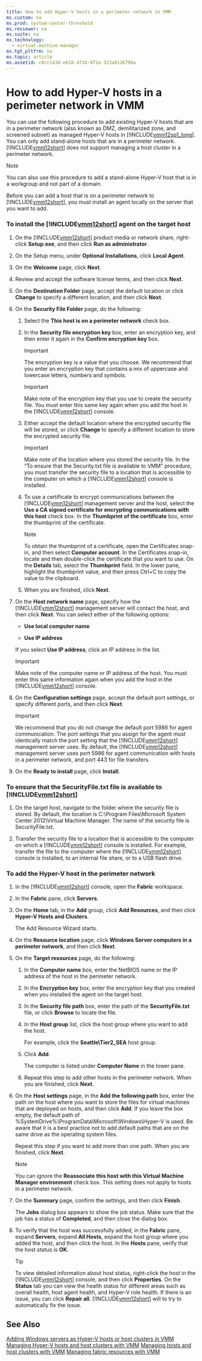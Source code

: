 ```yaml
---
title: How to add Hyper-V hosts in a perimeter network in VMM
ms.custom: na
ms.prod: system-center-threshold
ms.reviewer: na
ms.suite: na
ms.technology: 
  - virtual-machine-manager
ms.tgt_pltfrm: na
ms.topic: article
ms.assetid: c0cc143d-e618-4724-972e-323a0126798a
---
```

# How to add Hyper-V hosts in a perimeter network in VMM
You can use the following procedure to add existing Hyper\-V hosts that are in a perimeter network \(also known as DMZ, demilitarized zone, and screened subnet\) as managed Hyper\-V hosts in [!INCLUDE[vmm12sp1_long](../Token/vmm12sp1_long_md.md)]. You can only add stand\-alone hosts that are in a perimeter network. [!INCLUDE[vmm12short](../Token/vmm12short_md.md)] does not support managing a host cluster in a perimeter network.

> [!NOTE]
> You can also use this procedure to add a stand\-alone Hyper\-V host that is in a workgroup and not part of a domain.

Before you can add a host that is on a perimeter network to [!INCLUDE[vmm12short](../Token/vmm12short_md.md)], you must install an agent locally on the server that you want to add.

### To install the [!INCLUDE[vmm12short](../Token/vmm12short_md.md)] agent on the target host

1.  On the [!INCLUDE[vmm12short](../Token/vmm12short_md.md)] product media or network share, right\-click **Setup.exe**, and then click **Run as administrator**.

2.  On the Setup menu, under **Optional Installations**, click **Local Agent**.

3.  On the **Welcome** page, click **Next**.

4.  Review and accept the software license terms, and then click **Next**.

5.  On the **Destination Folder** page, accept the default location or click **Change** to specify a different location, and then click **Next**.

6.  On the **Security File Folder** page, do the following:

    1.  Select the **This host is on a perimeter network** check box.

    2.  In the **Security file encryption key** box, enter an encryption key, and then enter it again in the **Confirm encryption key** box.

        > [!IMPORTANT]
        > The encryption key is a value that you choose. We recommend that you enter an encryption key that contains a mix of uppercase and lowercase letters, numbers and symbols.

        > [!IMPORTANT]
        > Make note of the encryption key that you use to create the security file. You must enter this same key again when you add the host in the [!INCLUDE[vmm12short](../Token/vmm12short_md.md)] console.

    3.  Either accept the default location where the encrypted security file will be stored, or click **Change** to specify a different location to store the encrypted security file.

        > [!IMPORTANT]
        > Make note of the location where you stored the security file. In the “To ensure that the Security.txt file is available to VMM” procedure, you must transfer the security file to a location that is accessible to the computer on which a [!INCLUDE[vmm12short](../Token/vmm12short_md.md)] console is installed.

    4.  To use a certificate to encrypt communications between the [!INCLUDE[vmm12short](../Token/vmm12short_md.md)] management server and the host, select the **Use a CA signed certificate for encrypting communications with this host** check box. In the **Thumbprint of the certificate** box, enter the thumbprint of the certificate.

        > [!NOTE]
        > To obtain the thumbprint of a certificate, open the Certificates snap\-in, and then select **Computer account**. In the Certificates snap\-in, locate and then double\-click the certificate that you want to use. On the **Details** tab, select the **Thumbprint** field. In the lower pane, highlight the thumbprint value, and then press Ctrl\+C to copy the value to the clipboard.

    5.  When you are finished, click **Next**.

7.  On the **Host network name** page, specify how the [!INCLUDE[vmm12short](../Token/vmm12short_md.md)] management server will contact the host, and then click **Next**. You can select either of the following options:

    -   **Use local computer name**

    -   **Use IP address**

    If you select **Use IP address**, click an IP address in the list.

    > [!IMPORTANT]
    > Make note of the computer name or IP address of the host. You must enter this same information again when you add the host in the [!INCLUDE[vmm12short](../Token/vmm12short_md.md)] console.

8.  On the **Configuration settings** page, accept the default port settings, or specify different ports, and then click **Next**.

    > [!IMPORTANT]
    > We recommend that you do not change the default port 5986 for agent communication. The port settings that you assign for the agent must identically match the port setting that the [!INCLUDE[vmm12short](../Token/vmm12short_md.md)] management server uses. By default, the [!INCLUDE[vmm12short](../Token/vmm12short_md.md)] management server uses port 5986 for agent communication with hosts in a perimeter network, and port 443 for file transfers.

9. On the **Ready to install** page, click **Install**.

### To ensure that the SecurityFile.txt file is available to [!INCLUDE[vmm12short](../Token/vmm12short_md.md)]

1.  On the target host, navigate to the folder where the security file is stored. By default, the location is C:\\Program Files\\Microsoft System Center 2012\\Virtual Machine Manager. The name of the security file is SecurityFile.txt.

2.  Transfer the security file to a location that is accessible to the computer on which a [!INCLUDE[vmm12short](../Token/vmm12short_md.md)] console is installed. For example, transfer the file to the computer where the [!INCLUDE[vmm12short](../Token/vmm12short_md.md)] console is installed, to an internal file share, or to a USB flash drive.

### To add the Hyper\-V host in the perimeter network

1.  In the [!INCLUDE[vmm12short](../Token/vmm12short_md.md)] console, open the **Fabric** workspace.

2.  In the **Fabric** pane, click **Servers**.

3.  On the **Home** tab, in the **Add** group, click **Add Resources**, and then click **Hyper\-V Hosts and Clusters**.

    The Add Resource Wizard starts.

4.  On the **Resource location** page, click **Windows Server computers in a perimeter network**, and then click **Next**.

5.  On the **Target resources** page, do the following:

    1.  In the **Computer name** box, enter the NetBIOS name or the IP address of the host in the perimeter network.

    2.  In the **Encryption key** box, enter the encryption key that you created when you installed the agent on the target host.

    3.  In the **Security file path** box, enter the path of the **SecurityFile.txt** file, or click **Browse** to locate the file.

    4.  In the **Host group** list, click the host group where you want to add the host.

        For example, click the **Seattle\\Tier2\_SEA** host group.

    5.  Click **Add**.

        The computer is listed under **Computer Name** in the lower pane.

    6.  Repeat this step to add other hosts in the perimeter network. When you are finished, click **Next**.

6.  On the **Host settings** page, in the **Add the following path** box, enter the path on the host where you want to store the files for virtual machines that are deployed on hosts, and then click **Add**. If you leave the box empty, the default path of %SystemDrive%\\ProgramData\\Microsoft\\Windows\\Hyper\-V is used. Be aware that it is a best practice not to add default paths that are on the same drive as the operating system files.

    Repeat this step if you want to add more than one path. When you are finished, click **Next**.

    > [!NOTE]
    > You can ignore the **Reassociate this host with this Virtual Machine Manager environment** check box. This setting does not apply to hosts in a perimeter network.

7.  On the **Summary** page, confirm the settings, and then click **Finish**.

    The **Jobs** dialog box appears to show the job status. Make sure that the job has a status of **Completed**, and then close the dialog box.

8.  To verify that the host was successfully added, in the **Fabric** pane, expand **Servers**, expand **All Hosts**, expand the host group where you added the host, and then click the host. In the **Hosts** pane, verify that the host status is **OK**.

    > [!TIP]
    > To view detailed information about host status, right\-click the host in the [!INCLUDE[vmm12short](../Token/vmm12short_md.md)] console, and then click **Properties**. On the **Status** tab you can view the health status for different areas such as overall health, host agent health, and Hyper\-V role health. If there is an issue, you can click **Repair all**. [!INCLUDE[vmm12short](../Token/vmm12short_md.md)] will to try to automatically fix the issue.

## See Also
[Adding Windows servers as Hyper-V hosts or host clusters in VMM](../Topic/Adding-Windows-servers-as-Hyper-V-hosts-or-host-clusters-in-VMM.md)
[Managing Hyper-V hosts and host clusters with VMM](../Topic/Managing-Hyper-V-hosts-and-host-clusters-with-VMM.md)
[Managing hosts and host clusters with VMM](../Topic/Managing-hosts-and-host-clusters-with-VMM.md)
[Managing fabric resources with VMM](../Topic/Managing-fabric-resources-with-VMM.md)

